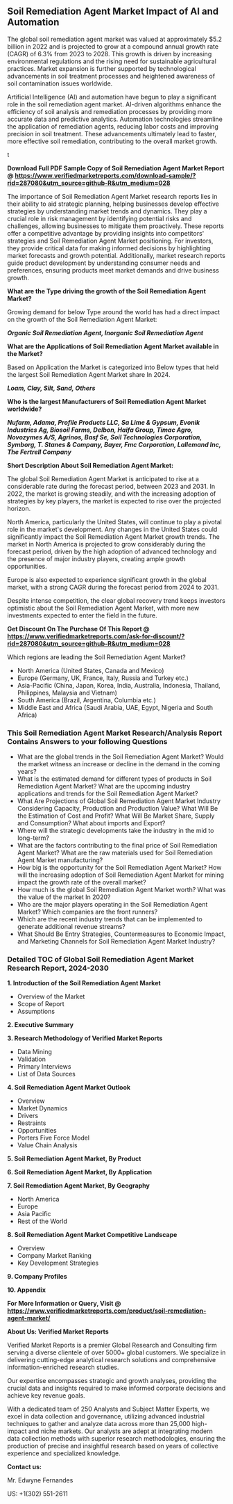 <h2>Soil Remediation Agent Market Impact of AI and Automation</h2><p>The global soil remediation agent market was valued at approximately $5.2 billion in 2022 and is projected to grow at a compound annual growth rate (CAGR) of 6.3% from 2023 to 2028. This growth is driven by increasing environmental regulations and the rising need for sustainable agricultural practices. Market expansion is further supported by technological advancements in soil treatment processes and heightened awareness of soil contamination issues worldwide.</p><p>Artificial Intelligence (AI) and automation have begun to play a significant role in the soil remediation agent market. AI-driven algorithms enhance the efficiency of soil analysis and remediation processes by providing more accurate data and predictive analytics. Automation technologies streamline the application of remediation agents, reducing labor costs and improving precision in soil treatment. These advancements ultimately lead to faster, more effective soil remediation, contributing to the overall market growth.</p>t</p><p id="" class=""><strong>Download Full PDF Sample Copy of Soil Remediation Agent Market Report @ <a href="https://www.verifiedmarketreports.com/download-sample/?rid=287080&utm_source=github-R&utm_medium=028" target="_blank">https://www.verifiedmarketreports.com/download-sample/?rid=287080&utm_source=github-R&utm_medium=028</a></strong></p><p>The importance of&nbsp;Soil Remediation Agent Market research reports lies in their ability to aid strategic planning, helping businesses develop effective strategies by understanding market trends and dynamics. They play a crucial role in risk management by identifying potential risks and challenges, allowing businesses to mitigate them proactively. These reports offer a competitive advantage by providing insights into competitors' strategies and Soil Remediation Agent Market positioning. For investors, they provide critical data for making informed decisions by highlighting market forecasts and growth potential. Additionally, market research reports guide product development by understanding consumer needs and preferences, ensuring products meet market demands and drive business growth.</p><p><strong>What are the&nbsp;Type driving the growth of the Soil Remediation Agent Market?</strong></p><p id="" class="">Growing demand for below Type around the world has had a direct impact on the growth of the Soil Remediation Agent Market:</p><em><strong>Organic Soil Remediation Agent, Inorganic Soil Remediation Agent</strong></em></p><strong>What are the&nbsp;Applications&nbsp;of Soil Remediation Agent Market available in the Market?</strong></p><p id="" class="">Based on Application the Market is categorized into Below types that held the largest Soil Remediation Agent Market share In 2024.</p><em><strong>Loam, Clay, Silt, Sand, Others</strong></em></p><strong>Who is the largest Manufacturers of Soil Remediation Agent Market worldwide?</strong></p><p><em><strong>Nufarm, Adama, Profile Products LLC, Sa Lime & Gypsum, Evonik Industries Ag, Biosoil Farms, Delbon, Haifa Group, Timac Agro, Novozymes A/S, Agrinos, Basf Se, Soil Technologies Corporation, Symborg, T. Stanes & Company, Bayer, Fmc Corporation, Lallemand Inc, The Fertrell Company</strong></em></p><p id="" class=""><strong>Short Description About Soil Remediation Agent Market:</strong></p><p>The global Soil Remediation Agent Market is anticipated to rise at a considerable rate during the forecast period, between 2023 and 2031. In 2022, the market is growing steadily, and with the increasing adoption of strategies by key players, the market is expected to rise over the projected horizon.</p><p>North America, particularly the United States, will continue to play a pivotal role in the market's development. Any changes in the United States could significantly impact the Soil Remediation Agent Market growth trends. The market in North America is projected to grow considerably during the forecast period, driven by the high adoption of advanced technology and the presence of major industry players, creating ample growth opportunities.</p><p>Europe is also expected to experience significant growth in the global market, with a strong CAGR during the forecast period from 2024 to 2031.</p><p>Despite intense competition, the clear global recovery trend keeps investors optimistic about the Soil Remediation Agent Market, with more new investments expected to enter the field in the future.</p><p id="" class=""><strong>Get Discount On The Purchase Of This Report @ <a href="https://www.verifiedmarketreports.com/ask-for-discount/?rid=287080&utm_source=github-R&utm_medium=028" target="_blank">https://www.verifiedmarketreports.com/ask-for-discount/?rid=287080&utm_source=github-R&utm_medium=028</a></strong></p>Which regions are leading the Soil Remediation Agent Market?</p><ul><li>North America (United States, Canada and Mexico)</li><li>Europe (Germany, UK, France, Italy, Russia and Turkey etc.)</li><li>Asia-Pacific (China, Japan, Korea, India, Australia, Indonesia, Thailand, Philippines, Malaysia and Vietnam)</li><li>South America (Brazil, Argentina, Columbia etc.)</li><li>Middle East and Africa (Saudi Arabia, UAE, Egypt, Nigeria and South Africa)</li></ul><h3 id="" class="">This Soil Remediation Agent Market Research/Analysis Report Contains Answers to your following Questions</h3><ul><li>What are the global trends in the Soil Remediation Agent Market? Would the market witness an increase or decline in the demand in the coming years?</li><li>What is the estimated demand for different types of products in Soil Remediation Agent Market? What are the upcoming industry applications and trends for the Soil Remediation Agent Market?</li><li>What Are Projections of Global Soil Remediation Agent Market Industry Considering Capacity, Production and Production Value? What Will Be the Estimation of Cost and Profit? What Will Be Market Share, Supply and Consumption? What about imports and Export?</li><li>Where will the strategic developments take the industry in the mid to long-term?</li><li>What are the factors contributing to the final price of Soil Remediation Agent Market? What are the raw materials used for Soil Remediation Agent Market manufacturing?</li><li>How big is the opportunity for the Soil Remediation Agent Market? How will the increasing adoption of Soil Remediation Agent Market for mining impact the growth rate of the overall market?</li><li>How much is the global Soil Remediation Agent Market worth? What was the value of the market In 2020?</li><li>Who are the major players operating in the Soil Remediation Agent Market? Which companies are the front runners?</li><li>Which are the recent industry trends that can be implemented to generate additional revenue streams?</li><li>What Should Be Entry Strategies, Countermeasures to Economic Impact, and Marketing Channels for Soil Remediation Agent Market Industry?</li></ul><h3 id="" class="">Detailed TOC of Global Soil Remediation Agent Market Research Report, 2024-2030</h3><p id="" class=""><strong>1. Introduction of the Soil Remediation Agent Market</strong></p><ul><li>Overview of the Market</li><li>Scope of Report</li><li>Assumptions</li></ul><p id="" class=""><strong>2. Executive Summary</strong></p><p id="" class=""><strong>3. Research Methodology of Verified Market Reports</strong></p><ul><li>Data Mining</li><li>Validation</li><li>Primary Interviews</li><li>List of Data Sources</li></ul><p id="" class=""><strong>4. Soil Remediation Agent Market Outlook</strong></p><ul><li>Overview</li><li>Market Dynamics</li><li>Drivers</li><li>Restraints</li><li>Opportunities</li><li>Porters Five Force Model</li><li>Value Chain Analysis</li></ul><p id="" class=""><strong>5. Soil Remediation Agent Market, By Product</strong></p><p id="" class=""><strong>6. Soil Remediation Agent Market, By Application</strong></p><p id="" class=""><strong>7. Soil Remediation Agent Market, By Geography</strong></p><ul><li>North America</li><li>Europe</li><li>Asia Pacific</li><li>Rest of the World</li></ul><p id="" class=""><strong>8. Soil Remediation Agent Market Competitive Landscape</strong></p><ul><li>Overview</li><li>Company Market Ranking</li><li>Key Development Strategies</li></ul><p id="" class=""><strong>9. Company Profiles</strong></p><p id="" class=""><strong>10. Appendix</strong></p><p id="" class=""><strong>For More Information or Query, Visit @ <a href="https://www.verifiedmarketreports.com/product/soil-remediation-agent-market/" target="_blank">https://www.verifiedmarketreports.com/product/soil-remediation-agent-market/</a></strong></p><p id="" class=""><strong>About Us: Verified Market Reports</strong></p><p id="" class="">Verified Market Reports is a premier Global Research and Consulting firm serving a diverse clientele of over 5000+ global customers. We specialize in delivering cutting-edge analytical research solutions and comprehensive information-enriched research studies.</p><p id="" class="">Our expertise encompasses strategic and growth analyses, providing the crucial data and insights required to make informed corporate decisions and achieve key revenue goals.</p><p id="" class="">With a dedicated team of 250 Analysts and Subject Matter Experts, we excel in data collection and governance, utilizing advanced industrial techniques to gather and analyze data across more than 25,000 high-impact and niche markets. Our analysts are adept at integrating modern data collection methods with superior research methodologies, ensuring the production of precise and insightful research based on years of collective experience and specialized knowledge.</p><p id="" class=""><strong>Contact us:</strong></p><p id="" class="">Mr. Edwyne Fernandes</p><p id="" class="">US: +1(302) 551-2611</p>